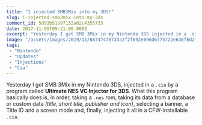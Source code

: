 ```yaml
---
title: "I injected SMB3Mix into my 3DS!"
slug: i-injected-smb3mix-into-my-3ds
comment_id: 5d93b51a97132a02c4355733
date: 2017-11-05T09:21:00.000Z
excerpt: "Yesterday I got SMB 3Mix in my Nintendo 3DS injected in a .cia"
image: "/assets/images/2019/11/68747470733a2f2f692e696d6775722e636f6d2f54316c4c324d322e706e67.png"
tags: 
 - "Nintendo"
 - "Updates"
 - "Injections"
 - "Cia"
---
```


<p>Yesterday I got SMB 3Mix in my Nintendo 3DS, injected in a <code>.cia</code> by a program called <strong>Ultimate NES VC Injector for 3DS</strong>. What this program basically does is, in order, taking a <code>.nes</code> rom, taking its data from a database or custom data <em>(title, short title, publisher and icon)</em>, selecting a banner, a Title ID and a screen mode and, finally, injecting it all in a CFW-installable <code>.cia</code>.</p>